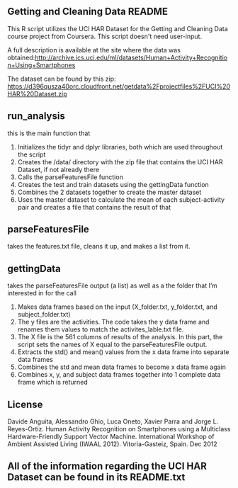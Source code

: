 ## Getting and Cleaning Data README
This R script utilizes the UCI HAR Dataset for the Getting and Cleaning Data course project from Coursera. This script doesn't need user-input.

A full description is available at the site where the data was obtained:http://archive.ics.uci.edu/ml/datasets/Human+Activity+Recognition+Using+Smartphones

The dataset can be found by this zip: https://d396qusza40orc.cloudfront.net/getdata%2Fprojectfiles%2FUCI%20HAR%20Dataset.zip

## run_analysis
this is the main function that 
1.	Initializes the tidyr and dplyr libraries, both which are used throughout the script
2.	Creates the /data/ directory with the zip file that contains the UCI HAR Dataset, if not already there
3.	Calls the parseFeaturesFile function
4.	Creates the test and train datasets using the gettingData function
5.	Combines the 2 datasets together to create the master dataset
6. Uses the master dataset to calculate the mean of each subject-activity pair and creates a file that contains the result of that

## parseFeaturesFile
takes the features.txt file, cleans it up, and makes a list from it. 
 
## gettingData
takes the parseFeaturesFile output (a list) as well as a the folder that I’m interested in for the call
1.	Makes data frames based on the input (X_folder.txt, y_folder.txt, and subject_folder.txt) 
2.	The y files are the activities. The code takes the y data frame and renames them values to match the activites_lable.txt file.
3.	The X file is the 561 columns of results of the analysis. In this part, the script sets the names of X equal to the parseFeaturesFile output.
4.	Extracts the std() and mean() values from the x data frame into separate data frames
5.	Combines the std and mean data frames to become x data frame again
6.	Combines x, y, and subject data frames together into 1 complete data frame which is returned

## License
Davide Anguita, Alessandro Ghio, Luca Oneto, Xavier Parra and Jorge L. Reyes-Ortiz. Human Activity Recognition on Smartphones using a Multiclass Hardware-Friendly Support Vector Machine. International Workshop of Ambient Assisted Living (IWAAL 2012). Vitoria-Gasteiz, Spain. Dec 2012

## All of the information regarding the UCI HAR Dataset can be found in its README.txt
